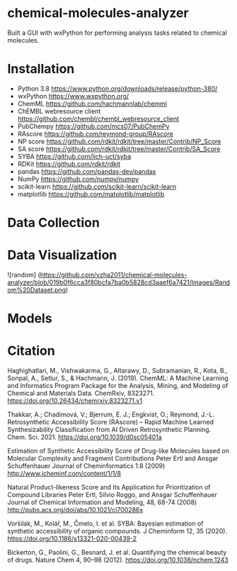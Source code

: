 # chemical-molecules-analyzer
Built a GUI with wxPython for performing analysis tasks related to chemical molecules.
# Installation
- Python 3.8 https://www.python.org/downloads/release/python-380/
- wxPython https://www.wxpython.org/
- ChemML https://github.com/hachmannlab/chemml
- ChEMBL webresource client https://github.com/chembl/chembl_webresource_client
- PubChempy https://github.com/mcs07/PubChemPy
- RAscore https://github.com/reymond-group/RAscore
- NP score https://github.com/rdkit/rdkit/tree/master/Contrib/NP_Score
- SA score https://github.com/rdkit/rdkit/tree/master/Contrib/SA_Score
- SYBA https://github.com/lich-uct/syba
- RDKit https://github.com/rdkit/rdkit
- pandas https://github.com/pandas-dev/pandas
- NumPy https://github.com/numpy/numpy
- scikit-learn https://github.com/scikit-learn/scikit-learn
- matplotlib https://github.com/matplotlib/matplotlib

# Data Collection

# Data Visualization
![random] (https://github.com/vzha2011/chemical-molecules-analyzer/blob/019b0f6cca3f80bcfa7ba0b5828cd3aaef6a7421/Images/Random%20Dataset.png)
# Models 



# Citation
Haghighatlari, M., Vishwakarma, G., Altarawy, D., Subramanian, R., Kota, B., Sonpal, A., Setlur, S., & Hachmann, J. (2019). ChemML: A Machine Learning and Informatics Program Package for the Analysis, Mining, and Modeling of Chemical and Materials Data. ChemRxiv, 8323271.  https://doi.org/10.26434/chemrxiv.8323271.v1

Thakkar, A.; Chadimová, V.; Bjerrum, E. J.; Engkvist, O.; Reymond, J.-L. Retrosynthetic Accessibility Score (RAscore) – Rapid Machine Learned Synthesizability Classification from AI Driven Retrosynthetic Planning. Chem. Sci. 2021. https://doi.org/10.1039/d0sc05401a

Estimation of Synthetic Accessibility Score of Drug-like Molecules based on Molecular Complexity and Fragment Contributions
Peter Ertl and Ansgar Schuffenhauer
Journal of Cheminformatics 1:8 (2009)
http://www.jcheminf.com/content/1/1/8

Natural Product-likeness Score and Its Application for Prioritization of Compound Libraries 
Peter Ertl, Silvio Roggo, and Ansgar Schuffenhauer
Journal of Chemical Information and Modeling, 48, 68-74 (2008)
http://pubs.acs.org/doi/abs/10.1021/ci700286x

Voršilák, M., Kolář, M., Čmelo, I. et al. SYBA: Bayesian estimation of synthetic accessibility of organic compounds. J Cheminform 12, 35 (2020). https://doi.org/10.1186/s13321-020-00439-2

Bickerton, G., Paolini, G., Besnard, J. et al. Quantifying the chemical beauty of drugs. Nature Chem 4, 90–98 (2012). https://doi.org/10.1038/nchem.1243

